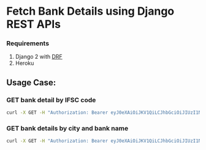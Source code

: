 # Fetch Bank Details using Django REST APIs

### Requirements
1. Django 2 with [DRF](https://www.django-rest-framework.org/)
2. Heroku

## Usage Case:

### GET bank detail by IFSC code
```bash
curl -X GET -H "Authorization: Bearer eyJ0eXAiOiJKV1QiLCJhbGciOiJIUzI1NiJ9.eyJ0b2tlbl90eXBlIjoiYWNjZXNzIiwiZXhwIjoxNTY1NDYzNTE1LCJqdGkiOiJhZjg2Njg5YzdhOTI0MTUzYTk5ZTU3OGQ5NzkwODA5NiIsInVzZXJfaWQiOjF9.33pSEIAM4ry8zGQFvIpW7EBa7o8DUT3v_FY__jmMR8U" https://python-bank-data-api.herokuapp.com/api/v1/bank_detail/ZSBL0000341
```

### GET bank details by city and bank name
```bash
curl -X GET -H "Authorization: Bearer eyJ0eXAiOiJKV1QiLCJhbGciOiJIUzI1NiJ9.eyJ0b2tlbl90eXBlIjoiYWNjZXNzIiwiZXhwIjoxNTY1NDYzNTE1LCJqdGkiOiJhZjg2Njg5YzdhOTI0MTUzYTk5ZTU3OGQ5NzkwODA5NiIsInVzZXJfaWQiOjF9.33pSEIAM4ry8zGQFvIpW7EBa7o8DUT3v_FY__jmMR8U" https://python-bank-data-api.herokuapp.com/api/v1/bank_branches?offset=0&limit=5&city=LONI&bank_name=ZILA%20SAHAKRI%20BANK%20LIMITED%20GHAZIABAD
```

